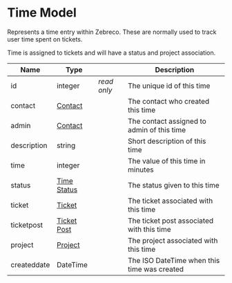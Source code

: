# Time Model

Represents a time entry within Zebreco. These are normally used to track user time spent on tickets.

Time is assigned to tickets and will have a status and project association.


| Name          | Type                              |               | Description                                   |
|---------------|-----------------------------------|---------------|-----------------------------------------------|
| id            | integer                           | _read only_   | The unique id of this time                    |
| contact       | [Contact](api-contact.md)         |               | The contact who created this time             |
| admin         | [Contact](api-contact.md)         |               | The contact assigned to admin of this time    |
| description   | string                            |               | Short description of this time                |
| time          | integer                           |               | The value of this time in minutes             |
| status        | [Time Status](api-timestatus.md)  |               | The status given to this time                 |
| ticket        | [Ticket](api-ticket.md)           |               | The ticket associated with this time          |
| ticketpost    | [Ticket Post](api-ticketpost.md)  |               | The ticket post associated with this time     |
| project       | [Project](api-project.md)         |               | The project associated with this time         |
| createddate   | DateTime                          |               | The ISO DateTime when this time was created   |